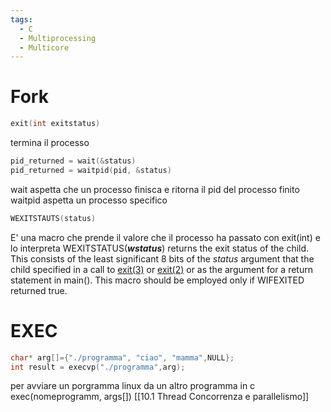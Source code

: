```yaml
---
tags:
  - C
  - Multiprocessing
  - Multicore
---
```

# Fork
```c
exit(int exitstatus)
```
termina il processo

```c
pid_returned = wait(&status)
pid_returned = waitpid(pid, &status)
```
wait aspetta che un processo finisca e ritorna il pid del processo finito
waitpid aspetta un processo specifico

```c
WEXITSTAUTS(status)
```
E' una macro che prende il valore che il processo ha passato con exit(int) e lo interpreta
WEXITSTATUS(**_wstatus_**)
	  returns the exit status of the child.  This consists of
	  the least significant 8 bits of the _status_ argument that
	  the child specified in a call to [exit(3)](https://man7.org/linux/man-pages/man3/exit.3.html) or [exit(2)](https://man7.org/linux/man-pages/man2/_exit.2.html) or as
	  the argument for a return statement in main().  This macro
	  should be employed only if  WIFEXITED returned true.
# EXEC
```c
char* arg[]={"./programma", "ciao", "mamma",NULL};
int result = execvp("./programma",arg);
```
per avviare un porgramma linux da un altro programma in c
exec(nomeprogramm, args[])
[[10.1 Thread Concorrenza e parallelismo]]
